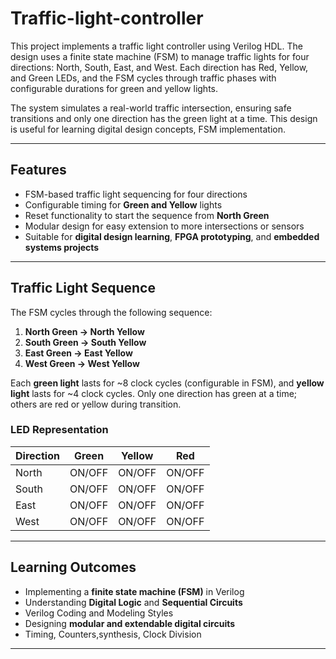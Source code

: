# Traffic-light-controller
This project implements a traffic light controller using Verilog HDL. The design uses a finite state machine (FSM) to manage traffic lights for four directions: North, South, East, and West. Each direction has Red, Yellow, and Green LEDs, and the FSM cycles through traffic phases with configurable durations for green and yellow lights.

The system simulates a real-world traffic intersection, ensuring safe transitions and only one direction has the green light at a time. This design is useful for learning digital design concepts, FSM implementation.


---

## Features
- FSM-based traffic light sequencing for four directions  
- Configurable timing for **Green and Yellow** lights   
- Reset functionality to start the sequence from **North Green**  
- Modular design for easy extension to more intersections or sensors  
- Suitable for **digital design learning**, **FPGA prototyping**, and **embedded systems projects**

---


## Traffic Light Sequence

The FSM cycles through the following sequence:

1. **North Green → North Yellow**  
2. **South Green → South Yellow**  
3. **East Green → East Yellow**  
4. **West Green → West Yellow**  

Each **green light** lasts for ~8 clock cycles (configurable in FSM), and **yellow light** lasts for ~4 clock cycles. Only one direction has green at a time; others are red or yellow during transition.


### LED Representation

| Direction | Green | Yellow | Red |
|-----------|-------|--------|-----|
| North     | ON/OFF| ON/OFF | ON/OFF |
| South     | ON/OFF| ON/OFF | ON/OFF |
| East      | ON/OFF| ON/OFF | ON/OFF |
| West      | ON/OFF| ON/OFF | ON/OFF |


---

## Learning Outcomes

- Implementing a **finite state machine (FSM)** in Verilog  
- Understanding **Digital Logic** and **Sequential Circuits**  
- Verilog Coding and Modeling Styles  
- Designing **modular and extendable digital circuits**  
- Timing, Counters,synthesis, Clock Division 

---

 
